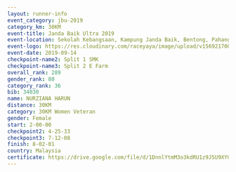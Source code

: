 ```yaml
---
layout: runner-info 
event_category: jbu-2019 
category_km: 30KM 
event-title: Janda Baik Ultra 2019 
event-location: Sekolah Kebangsaan, Kampung Janda Baik, Bentong, Pahang, Malaysia 
event-logo: https://res.cloudinary.com/raceyaya/image/upload/v1569217009/logo/janda-baik_vch1pc.jpg 
event-date: 2019-09-14 
checkpoint-name2: Split 1 SMK 
checkpoint-name3: Split 2 E Farm 
overall_rank: 289
gender_rank: 80
category_rank: 36
bib: 34030
name: NURZIANA HARUN
distance: 30KM
category: 30KM Women Veteran
gender: Female
start: 2-00-00
checkpoint2: 4-25-33
checkpoint3: 7-12-08
finish: 8-02-01
country: Malaysia
certificate: https://drive.google.com/file/d/1DnnlYtmM3o3kdRU1z9J5U9XYGuP4UqsS/view?usp=sharing
---
```

